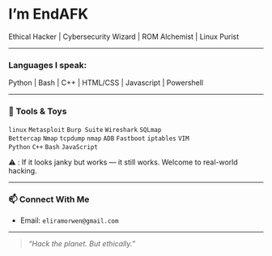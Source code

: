 # I’m EndAFK

 Ethical Hacker | Cybersecurity Wizard | ROM Alchemist | Linux Purist

---
### Languages I speak:

Python | Bash | C++ | HTML/CSS | Javascript | Powershell

---
### 🧰 Tools & Toys

`linux` `Metasploit` `Burp Suite` `Wireshark` `SQLmap`  
`Bettercap` `Nmap` `tcpdump` `nmap`
`ADB` `Fastboot` `iptables` `VIM`  
`Python` `C++` `Bash` `JavaScript`

 
 ⚠️ : If it looks janky but works — it still works. Welcome to real-world hacking.  

---

### 📫 Connect With Me

- Email: `eliramorwen@gmail.com` 

---

> _“Hack the planet. But ethically.”_
